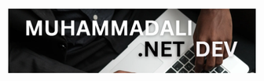 [![Header](https://github.com/rustamkulov/rustamkulov/blob/main/Assets/image_2023-08-01_18-25-08.png)]()  